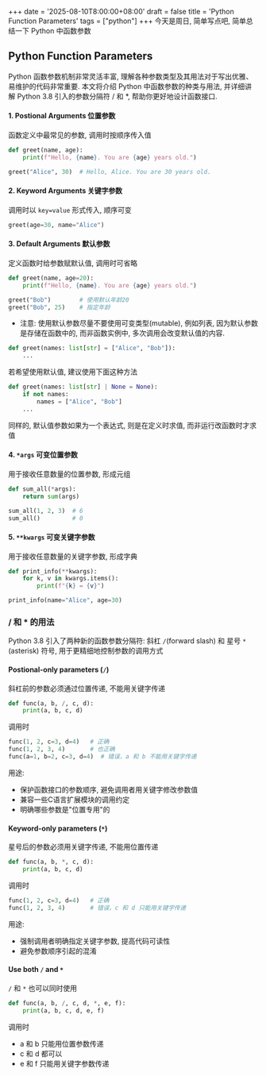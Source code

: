 +++
date = '2025-08-10T8:00:00+08:00'
draft = false
title = 'Python Function Parameters'
tags = ["python"]
+++
今天是周日, 简单写点吧, 简单总结一下 Python 中函数参数

## Python Function Parameters
Python 函数参数机制非常灵活丰富, 理解各种参数类型及其用法对于写出优雅、易维护的代码非常重要. 本文将介绍 Python 中函数参数的种类与用法, 并详细讲解 Python 3.8 引入的参数分隔符 / 和 *, 帮助你更好地设计函数接口.

#### 1. Postional Arguments 位置参数
函数定义中最常见的参数, 调用时按顺序传入值
```Python
def greet(name, age):
    print(f"Hello, {name}. You are {age} years old.")

greet("Alice", 30)  # Hello, Alice. You are 30 years old.
```

#### 2. Keyword Arguments 关键字参数
调用时以 `key=value` 形式传入, 顺序可变
```Python
greet(age=30, name="Alice")
```

#### 3. Default Arguments 默认参数
定义函数时给参数赋默认值, 调用时可省略
```Python
def greet(name, age=20):
    print(f"Hello, {name}. You are {age} years old.")

greet("Bob")        # 使用默认年龄20
greet("Bob", 25)    # 指定年龄
```

- 注意: 使用默认参数尽量不要使用可变类型(mutable), 例如列表, 因为默认参数是存储在函数中的, 而非函数实例中, 多次调用会改变默认值的内容.

```Python
def greet(names: list[str] = ["Alice", "Bob"]):
    ...
```

若希望使用默认值, 建议使用下面这种方法
```Python
def greet(names: list[str] | None = None):
    if not names:
        names = ["Alice", "Bob"]
    ...
```

同样的, 默认值参数如果为一个表达式, 则是在定义时求值, 而非运行改函数时才求值




#### 4. `*args` 可变位置参数
用于接收任意数量的位置参数, 形成元组
```Python
def sum_all(*args):
    return sum(args)

sum_all(1, 2, 3)  # 6
sum_all()         # 0
```

#### 5. `**kwargs` 可变关键字参数
用于接收任意数量的关键字参数, 形成字典
```Python
def print_info(**kwargs):
    for k, v in kwargs.items():
        print(f"{k} = {v}")

print_info(name="Alice", age=30)
```

### / 和 * 的用法
Python 3.8 引入了两种新的函数参数分隔符: 斜杠 `/`(forward slash) 和 星号 `*`(asterisk) 符号, 用于更精细地控制参数的调用方式

#### Postional-only parameters (`/`)
斜杠前的参数必须通过位置传递, 不能用关键字传递
```Python
def func(a, b, /, c, d):
    print(a, b, c, d)
```

调用时
```Python
func(1, 2, c=3, d=4)   # 正确
func(1, 2, 3, 4)       # 也正确
func(a=1, b=2, c=3, d=4)  # 错误，a 和 b 不能用关键字传递
```

用途:
- 保护函数接口的参数顺序, 避免调用者用关键字修改参数值
- 兼容一些C语言扩展模块的调用约定
- 明确哪些参数是"位置专用"的


#### Keyword-only parameters (`*`)
星号后的参数必须用关键字传递, 不能用位置传递
```Python
def func(a, b, *, c, d):
    print(a, b, c, d)
```

调用时
```Python
func(1, 2, c=3, d=4)   # 正确
func(1, 2, 3, 4)       # 错误，c 和 d 只能用关键字传递
```

用途:
- 强制调用者明确指定关键字参数, 提高代码可读性
- 避免参数顺序引起的混淆

#### Use both `/` and `*` 
`/` 和 `*` 也可以同时使用
```Python
def func(a, b, /, c, d, *, e, f):
    print(a, b, c, d, e, f)
```

调用时
- a 和 b 只能用位置参数传递
- c 和 d 都可以
- e 和 f 只能用关键字参数传递
